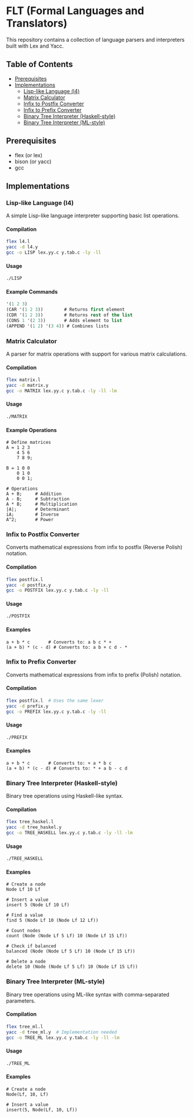 # FLT (Formal Languages and Translators)

This repository contains a collection of language parsers and interpreters built with Lex and Yacc.

## Table of Contents

- [Prerequisites](#prerequisites)
- [Implementations](#implementations)
  - [Lisp-like Language (l4)](#lisp-like-language-l4)
  - [Matrix Calculator](#matrix-calculator)
  - [Infix to Postfix Converter](#infix-to-postfix-converter)
  - [Infix to Prefix Converter](#infix-to-prefix-converter)
  - [Binary Tree Interpreter (Haskell-style)](#binary-tree-interpreter-haskell-style)
  - [Binary Tree Interpreter (ML-style)](#binary-tree-interpreter-ml-style)

## Prerequisites

- flex (or lex)
- bison (or yacc)
- gcc

## Implementations

### Lisp-like Language (l4)

A simple Lisp-like language interpreter supporting basic list operations.

#### Compilation

```bash
flex l4.l
yacc -d l4.y
gcc -o LISP lex.yy.c y.tab.c -ly -ll
```

#### Usage

```bash
./LISP
```

#### Example Commands

```lisp
'(1 2 3)
(CAR '(1 2 3))        # Returns first element
(CDR '(1 2 3))        # Returns rest of the list
(CONS 1 '(2 3))       # Adds element to list
(APPEND '(1 2) '(3 4)) # Combines lists
```

### Matrix Calculator

A parser for matrix operations with support for various matrix calculations.

#### Compilation

```bash
flex matrix.l
yacc -d matrix.y
gcc -o MATRIX lex.yy.c y.tab.c -ly -ll -lm
```

#### Usage

```bash
./MATRIX
```

#### Example Operations

```
# Define matrices
A = 1 2 3
    4 5 6
    7 8 9;
    
B = 1 0 0
    0 1 0
    0 0 1;
    
# Operations
A + B;     # Addition
A - B;     # Subtraction
A * B;     # Multiplication
|A|;       # Determinant
iA;        # Inverse
A^2;       # Power
```

### Infix to Postfix Converter

Converts mathematical expressions from infix to postfix (Reverse Polish) notation.

#### Compilation

```bash
flex postfix.l
yacc -d postfix.y
gcc -o POSTFIX lex.yy.c y.tab.c -ly -ll
```

#### Usage

```bash
./POSTFIX
```

#### Examples

```
a + b * c       # Converts to: a b c * +
(a + b) * (c - d) # Converts to: a b + c d - *
```

### Infix to Prefix Converter

Converts mathematical expressions from infix to prefix (Polish) notation.

#### Compilation

```bash
flex postfix.l  # Uses the same lexer
yacc -d prefix.y
gcc -o PREFIX lex.yy.c y.tab.c -ly -ll
```

#### Usage

```bash
./PREFIX
```

#### Examples

```
a + b * c       # Converts to: + a * b c
(a + b) * (c - d) # Converts to: * + a b - c d
```

### Binary Tree Interpreter (Haskell-style)

Binary tree operations using Haskell-like syntax.

#### Compilation

```bash
flex tree_haskel.l
yacc -d tree_haskel.y
gcc -o TREE_HASKELL lex.yy.c y.tab.c -ly -ll -lm
```

#### Usage

```bash
./TREE_HASKELL
```

#### Examples

```
# Create a node
Node Lf 10 Lf

# Insert a value
insert 5 (Node Lf 10 Lf)

# Find a value
find 5 (Node Lf 10 (Node Lf 12 Lf))

# Count nodes
count (Node (Node Lf 5 Lf) 10 (Node Lf 15 Lf))

# Check if balanced
balanced (Node (Node Lf 5 Lf) 10 (Node Lf 15 Lf))

# Delete a node
delete 10 (Node (Node Lf 5 Lf) 10 (Node Lf 15 Lf))
```

### Binary Tree Interpreter (ML-style)

Binary tree operations using ML-like syntax with comma-separated parameters.

#### Compilation

```bash
flex tree_ml.l
yacc -d tree_ml.y  # Implementation needed
gcc -o TREE_ML lex.yy.c y.tab.c -ly -ll -lm
```

#### Usage

```bash
./TREE_ML
```

#### Examples

```
# Create a node
Node(Lf, 10, Lf)

# Insert a value
insert(5, Node(Lf, 10, Lf))
```

